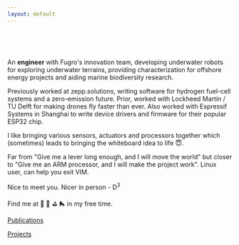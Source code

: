 ```yaml
---
layout: default
---
```


&nbsp;

&nbsp;

An **engineer** with Fugro's innovation team, developing underwater robots for exploring underwater terrains, providing characterization for offshore energy projects and aiding marine biodiversity research.

Previously worked at zepp.solutions, writing software for hydrogen fuel-cell systems and a zero-emission future. Prior, worked with Lockheed Martin / TU Delft for making drones fly faster than ever. Also worked with Espressif Systems in Shanghai to write device drivers and firmware for their popular ESP32 chip.

I like bringing various sensors, actuators and processors together which (sometimes) leads to bringing the whiteboard idea to life 😇.

Far from "Give me a lever long enough, and I will move the world" but closer to "Give me an ARM processor, and I will make the project work". Linux user, can help you exit VIM.

Nice to meet you. Nicer in person - D<sup>3</sup>

Find me at 🚜 🧗 ⛳  🛼  in my free time.

<a href="./publications">Publications</a>

<a href="./projects">Projects</a>
